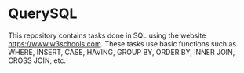 # QuerySQL
This repository contains tasks done in SQL using the website https://www.w3schools.com. These tasks use basic functions such as WHERE, INSERT, CASE, HAVING, GROUP BY, ORDER BY, INNER JOIN, CROSS JOIN, etc.
